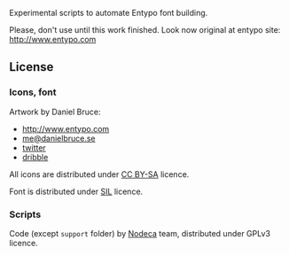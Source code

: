 Experimental scripts to automate Entypo font building.

Please, don't use until this work finished. Look now original at entypo
site: http://www.entypo.com

License
-------

### Icons, font

Artwork by Daniel Bruce:

- http://www.entypo.com
- me@danielbruce.se
- [twitter](http://twitter.com/danielbruce_)
- [dribble](http://dribbble.com/danielbruce)

All icons are distributed under [CC BY-SA](http://creativecommons.org/licenses/by-sa/3.0/)
licence.

Font is distributed under [SIL](http://scripts.sil.org/cms/scripts/page.php?site_id=nrsi&id=OFL)
licence.

### Scripts

Code (except `support` folder) by [Nodeca](https://github.com/nodeca) team,
distributed under GPLv3 licence.
